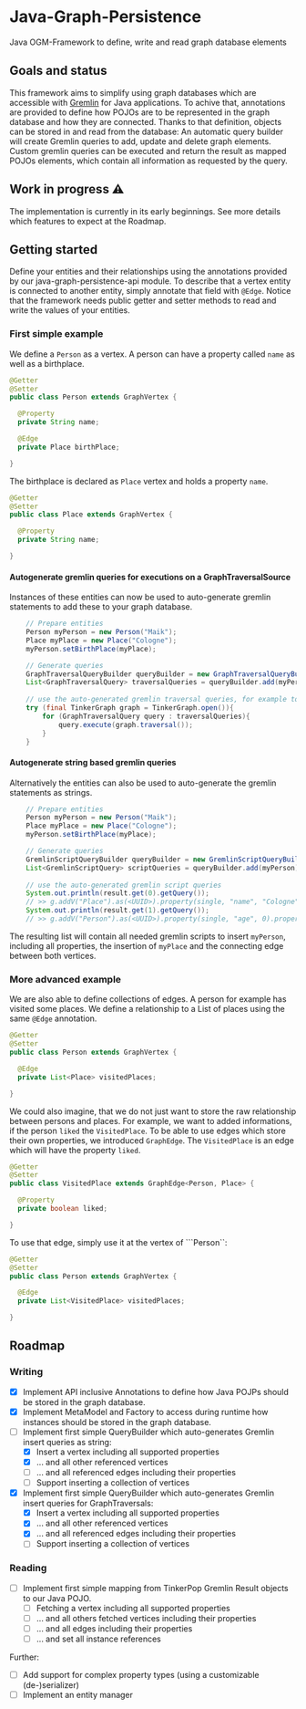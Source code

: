 # Java-Graph-Persistence

Java OGM-Framework to define, write and read graph database elements

## Goals and status

This framework aims to simplify using graph databases which are accessible
with [Gremlin](https://tinkerpop.apache.org/gremlin.html) for Java applications. To achive that, annotations are
provided to define how POJOs are to be represented in the graph database and how they are connected. Thanks to that
definition, objects can be stored in and read from the database: An automatic query builder will create Gremlin queries
to add, update and delete graph elements. Custom gremlin queries can be executed and return the result as mapped POJOs
elements, which contain all information as requested by the query.

## Work in progress ⚠️

The implementation is currently in its early beginnings. See more details which features to expect at the Roadmap.

## Getting started

Define your entities and their relationships using the annotations provided by our java-graph-persistence-api module. 
To describe that a vertex entity is connected to another entity, simply annotate that field with ```@Edge```.
Notice that the framework needs public getter and setter methods to read and write the values of your entities. 

### First simple example

We define a ```Person``` as a vertex. 
A person can have a property called ```name``` as well as a birthplace.

```java
@Getter
@Setter
public class Person extends GraphVertex {

  @Property
  private String name;

  @Edge
  private Place birthPlace;

}
```

The birthplace is declared as ```Place``` vertex and holds a property ```name```.

```java
@Getter
@Setter
public class Place extends GraphVertex {

  @Property
  private String name;

}
```

#### Autogenerate gremlin queries for executions on a GraphTraversalSource
Instances of these entities can now be used to auto-generate gremlin statements to add these to your graph database.

```java
    // Prepare entities
    Person myPerson = new Person("Maik");
    Place myPlace = new Place("Cologne");
    myPerson.setBirthPlace(myPlace);

    // Generate queries
    GraphTraversalQueryBuilder queryBuilder = new GraphTraversalQueryBuilder();
    List<GraphTraversalQuery> traversalQueries = queryBuilder.add(myPerson);
    
    // use the auto-generated gremlin traversal queries, for example to store them
    try (final TinkerGraph graph = TinkerGraph.open()){
        for (GraphTraversalQuery query : traversalQueries){
            query.execute(graph.traversal());
        }
    }
```

#### Autogenerate string based gremlin queries
Alternatively the entities can also be used to auto-generate the gremlin statements as strings.

```java
    // Prepare entities
    Person myPerson = new Person("Maik");
    Place myPlace = new Place("Cologne");
    myPerson.setBirthPlace(myPlace);

    // Generate queries
    GremlinScriptQueryBuilder queryBuilder = new GremlinScriptQueryBuilder();
    List<GremlinScriptQuery> scriptQueries = queryBuilder.add(myPerson);
    
    // use the auto-generated gremlin script queries
    System.out.println(result.get(0).getQuery());
    // >> g.addV("Place").as(<UUID>).property(single, "name", "Cologne")
    System.out.println(result.get(1).getQuery()); 
    // >> g.addV("Person").as(<UUID>).property(single, "age", 0).property(single, "name", "Maik")
```

The resulting list will contain all needed gremlin scripts to insert ```myPerson```, including all properties, the insertion of ```myPlace``` and the connecting edge between both vertices.

### More advanced example

We are also able to define collections of edges.
A person for example has visited some places.
We define a relationship to a List of places using the same ```@Edge``` annotation.

```java
@Getter
@Setter
public class Person extends GraphVertex {

  @Edge
  private List<Place> visitedPlaces;

}
```

We could also imagine, that we do not just want to store the raw relationship between persons and places.
For example, we want to added informations, if the person ```liked``` the ```VisitedPlace```.
To be able to use edges which store their own properties, we introduced ```GraphEdge```.
The ```VisitedPlace``` is an edge which will have the property ```liked```.

```java
@Getter
@Setter
public class VisitedPlace extends GraphEdge<Person, Place> {

  @Property
  private boolean liked;

}
```

To use that edge, simply use it at the vertex of ```Person``:

```java
@Getter
@Setter
public class Person extends GraphVertex {

  @Edge
  private List<VisitedPlace> visitedPlaces;

}
```

## Roadmap

### Writing
- [x] Implement API inclusive Annotations to define how Java POJPs should be stored in the graph database.
- [x] Implement MetaModel and Factory to access during runtime how instances should be stored in the graph database.
- [ ] Implement first simple QueryBuilder which auto-generates Gremlin insert queries as string:
  - [x] Insert a vertex including all supported properties
  - [x] ... and all other referenced vertices
  - [ ] ... and all referenced edges including their properties
  - [ ] Support inserting a collection of vertices
- [x] Implement first simple QueryBuilder which auto-generates Gremlin insert queries for GraphTraversals:
  - [x] Insert a vertex including all supported properties
  - [x] ... and all other referenced vertices
  - [x] ... and all referenced edges including their properties
  - [ ] Support inserting a collection of vertices

### Reading
- [ ] Implement first simple mapping from TinkerPop Gremlin Result objects to our Java POJO.
  - [ ] Fetching a vertex including all supported properties
  - [ ] ... and all others fetched vertices including their properties
  - [ ] ... and all edges including their properties
  - [ ] ... and set all instance references

Further:
- [ ] Add support for complex property types (using a customizable (de-)serializer)
- [ ] Implement an entity manager